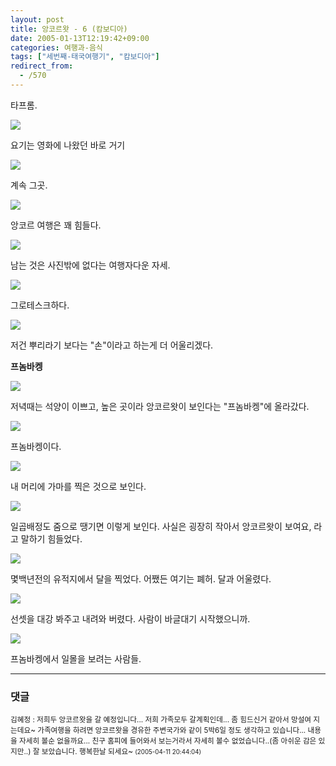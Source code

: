 ```yaml
---
layout: post
title: 앙코르왓 - 6 (캄보디아)
date: 2005-01-13T12:19:42+09:00
categories: 여행과-음식
tags: ["세번째-태국여행기", "캄보디아"]
redirect_from:
  - /570
---
```


타프롬.

![ ](/assets/media/uploads_2005_01_PICT2262.jpg)

요기는 영화에 나왔던 바로 거기

![ ](/assets/media/uploads_2005_01_IMG_1131.jpg)

 

계속 그곳.

![ ](/assets/media/uploads_2005_01_IMG_1134.jpg)

앙코르 여행은 꽤 힘들다.

![ ](/assets/media/uploads_2005_01_IMG_1133.jpg)

남는 것은 사진밖에 없다는 여행자다운 자세.

![ ](/assets/media/uploads_2005_01_PICT2274.jpg)

그로테스크하다.

![ ](/assets/media/uploads_2005_01_PICT2265.jpg)

저건 뿌리라기 보다는 "손"이라고 하는게 더 어울리겠다.

<strong>프놈바켕</strong>

![ ](/assets/media/uploads_2005_01_IMG_1143.jpg)

저녁때는 석양이 이쁘고, 높은 곳이라 앙코르왓이 보인다는 "프놈바켕"에 올라갔다.

![ ](/assets/media/uploads_2005_01_IMG_1144.jpg)

프놈바켕이다.

![ ](/assets/media/uploads_2005_01_IMG_1146.jpg)

내 머리에 가마를 찍은 것으로 보인다.

![ ](/assets/media/uploads_2005_01_IMG_1149.jpg)

일곱배정도 줌으로 땡기면 이렇게 보인다. 사실은 굉장히 작아서 앙코르왓이 보여요, 라고 말하기 힘들었다.

![ ](/assets/media/uploads_2005_01_IMG_1156.jpg)

몇백년전의 유적지에서 달을 찍었다. 어쨌든 여기는 폐허. 달과 어울렸다.

![ ](/assets/media/uploads_2005_01_IMG_1158.jpg)

선셋을 대강 봐주고 내려와 버렸다. 사람이 바글대기 시작했으니까.

![ ](/assets/media/uploads_2005_01_PICT2317.jpg)

프놈바켕에서 일몰을 보려는 사람들.

* * *

### 댓글



<!--- cmt:973 --->
<!--- mail: --->
<!--- parent:0 --->

<small>김혜정 : 저희두 앙코르왓을 갈 예정입니다... 저희 가족모두 갈계획인데... 좀 힘드신거 같아서 망설여 지는데요~ 가족여행을 하려면 앙코르왓을 경유한 주변국가와 같이 5박6일 정도 생각하고 있습니다... 내용을 자세히 볼순 없을까요... 친구 홈피에 들어와서 보는거라서 자세히 볼수 없었습니다..(좀 아쉬운 감은 있지만..) 잘 보았습니다. 행복한날 되세요~ <small>(2005-04-11 20:44:04)</small></small>

